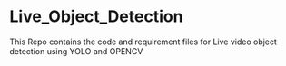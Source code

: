 # Live_Object_Detection
This Repo contains the code and requirement files for Live video object detection using YOLO and OPENCV
